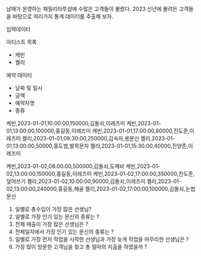 남매가 운영하는 패밀리타투샵에 수많은 고객들이 몰렸다.
2023 신년에 몰려든 고객들을 바탕으로 여러가지 통계 데이터를 추출해 보자.

입력데이터

아티스트 목록
- 케빈
- 켈리

예약 데이터
- 날짜 및 일시
- 금액
- 예약자명
- 종류


케빈,2023-01-01,10:00:00,150000,김돌쇠,이레즈미
케빈,2023-01-01,13:00:00,100000,홍길동,이레즈미
케빈,2023-01-01,17:00:00,80000,진도준,이레즈미
켈리,2023-01-01,09:30:00,250000,김숙자,용문신
켈리,2023-01-01,13:00:00,50000,홍도범,발목문자
켈리,2023-01-01,15:30:00,40000,진양준,이레즈미

케빈,2023-01-02,08:00:00,500000,김돌쇠,도깨비
케빈,2023-01-02,13:00:00,150000,홍길동,이레즈미
케빈,2023-01-02,17:00:00,350000,진도준,덮어쓰기
켈리,2023-01-02,10:00:00,90000,김돌쇠,이레즈미
켈리,2023-01-02,13:00:00,240000,홍길동,해골
켈리,2023-01-02,17:00:00,100000,김돌쇠,눈썹문신


1. 일별로 총수입이 가장 많은 선생님?
2. 일별로 가장 인기 있는 문신의 종류는 ?
3. 전체 매출이 가장 많은 선생님은 ?
4. 전체일자에서 가장 인기 있는 문신의 종류는 ?
5. 일별로 가장 먼저 작업을 시작한 선생님과 가장 늦게 작업을 마무리한 선생님은 ?
6. 가장 많이 방문한 고객님을 찾고 총 얼마의 지출을 하였을까 ?
